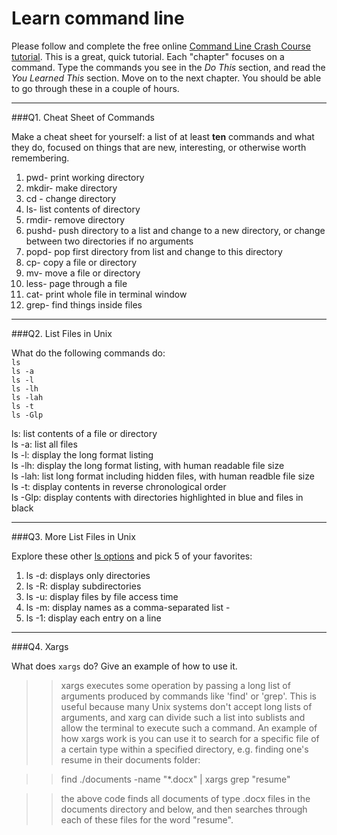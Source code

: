 # Learn command line

Please follow and complete the free online [Command Line Crash Course
tutorial](http://cli.learncodethehardway.org/book/). This is a great,
quick tutorial. Each "chapter" focuses on a command. Type the commands
you see in the _Do This_ section, and read the _You Learned This_
section. Move on to the next chapter. You should be able to go through
these in a couple of hours.

---

###Q1.  Cheat Sheet of Commands  

Make a cheat sheet for yourself: a list of at least **ten** commands and what they do, focused on things that are new, interesting, or otherwise worth remembering.

> >
1. pwd- print working directory
2. mkdir- make directory
3. cd - change directory
4. ls- list contents of directory
5. rmdir- remove directory
6. pushd- push directory to a list and change to a new directory, or change between two directories if no arguments
7. popd- pop first directory from list and change to this directory
8. cp- copy a file or directory
9. mv- move a file or directory
10. less- page through a file
11. cat- print whole file in terminal window
12. grep- find things inside files

---

###Q2.  List Files in Unix   

What do the following commands do:  
`ls`  
`ls -a`  
`ls -l`  
`ls -lh`  
`ls -lah`  
`ls -t`  
`ls -Glp`  

> >
ls: list contents of a file or directory <br />
ls -a: list all files <br />
ls -l: display the long format listing <br />
ls -lh: display the long format listing, with human readable file size <br />
ls -lah: list long format including hidden files, with human readble file size <br />
ls -t: display contents in reverse chronological order <br />
ls -Glp: display contents with directories highlighted in blue and files in black <br />

---

###Q3.  More List Files in Unix  

Explore these other [ls options](http://www.techonthenet.com/unix/basic/ls.php) and pick 5 of your favorites:

> > 
1. ls -d: displays only directories <br />
2. ls -R: display subdirectories <br />
3. ls -u: display files by file access time <br />
4. ls -m: display names as a comma-separated list -<br />
5. ls -1: display each entry on a line <br />

---

###Q4.  Xargs   

What does `xargs` do? Give an example of how to use it.

> > xargs executes some operation by passing a long list of arguments produced by commands like 'find' or 'grep'. This is useful because many Unix systems don't accept long lists of arguments, and xarg can divide such a list into sublists and allow the terminal to execute such a command. An example of how xargs work is you can use it to search for a specific file of a certain type within a specified directory, e.g. finding one's resume in their documents folder:

> > find ./documents -name "*.docx" | xargs grep "resume"

> > the above code finds all documents of type .docx files in the documents directory and below, and then searches through each of these files for the word "resume".



